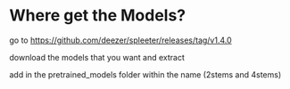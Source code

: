 # Where get the Models?

go to https://github.com/deezer/spleeter/releases/tag/v1.4.0

download the models that you want and extract

add in the pretrained_models folder within the name (2stems and 4stems)
